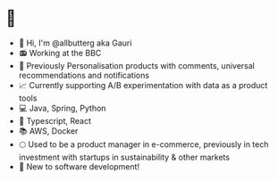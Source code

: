 # :wave:

- :eyes: Hi, I'm @allbutterg aka Gauri
- :radio: Working at the BBC
- :sparkling_heart: Previously Personalisation products with comments, universal recommendations and notifications 
- :chart_with_upwards_trend: Currently supporting A/B experimentation with data as a product tools
- :computer: Java, Spring, Python
- :school_satchel: Typescript, React
- :books: AWS, Docker
- :full_moon: Used to be a product manager in e-commerce, previously in tech investment with startups in sustainability & other markets
- :seedling: New to software development!
